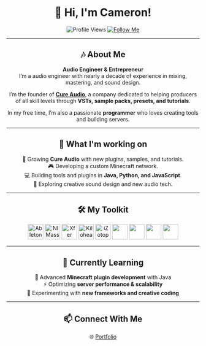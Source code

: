 <div align="center">

# 👋 Hi, I'm Cameron!

![Profile Views](https://komarev.com/ghpvc/?username=CameronRueckert&color=blue)
[![Follow Me](https://img.shields.io/github/followers/dude?label=Follow&style=social)](https://github.com/dude)


---

## 🎶 About Me
**Audio Engineer & Entrepreneur**  
I’m a audio engineer with nearly a decade of experience in mixing, mastering, and sound design.  

I’m the founder of **[Cure Audio](https://cure.audio)**, a company dedicated to helping producers of all skill levels through **VSTs, sample packs, presets, and tutorials**.  

In my free time, I’m also a passionate **programmer** who loves creating tools and building servers.  

---

## 🔆 What I'm working on
🚀 Growing **Cure Audio** with new plugins, samples, and tutorials.  
🎮 Developing a custom Minecraft network.  
💻 Building tools and plugins in **Java, Python, and JavaScript**.  
🎹 Exploring creative sound design and new audio tech.

---

## 🛠 My Toolkit
<div>
   <img src="https://upload.wikimedia.org/wikipedia/commons/b/bf/Ableton_Live_logo.png" width="40" height="40" alt="Ableton"/>
   <img src="https://images-wixmp-ed30a86b8c4ca887773594c2.wixmp.com/i/3861ce61-8c45-473a-a082-1b1a6c1b7b39/d5m5nmz-b0a754c8-707b-47b3-aef0-36a94c61db7b.png/v1/fill/w_512,h_512,q_80,strp/ni_massive_logo__vector__by_iloveportalz0r_d5m5nmz-fullview.jpg" width="40" height="40" alt="NI Massive"/>
   <img src="https://plugincrack.com/wp-content/uploads/2025/03/xfer-records-serum-2.webp" width="40" height="40" alt="Xfer Serum 2"/>
   <img src="https://pbs.twimg.com/profile_images/1188760843011407872/Lav5rrOT_400x400.jpg" width="40" height="40" alt="Kilohearts"/>
   <img src="https://yt3.googleusercontent.com/ytc/AIdro_lkyty9U7F-xaaKmmXpyM7PcorYuDJFpO9v7Setld8lMg=s900-c-k-c0x00ffffff-no-rj" width="40" height="40" alt="iZotope"/>
  <img src="https://cdn.jsdelivr.net/gh/devicons/devicon/icons/java/java-original.svg" width="40" height="40"/>
  <img src="https://cdn.jsdelivr.net/gh/devicons/devicon/icons/python/python-original.svg" width="40" height="40"/>
  <img src="https://cdn.jsdelivr.net/gh/devicons/devicon/icons/javascript/javascript-original.svg" width="40" height="40"/>
  <img src="https://cdn.jsdelivr.net/gh/devicons/devicon/icons/nodejs/nodejs-original.svg" width="40" height="40"/>
</div>

---

## 📁 Currently Learning
🎯 Advanced **Minecraft plugin development** with Java  
⚡ Optimizing **server performance & scalability**  
🧪 Experimenting with **new frameworks and creative coding**  

---

## 📫 Connect With Me
🌐 [Portfolio](https://cameron.online)

  </div>
